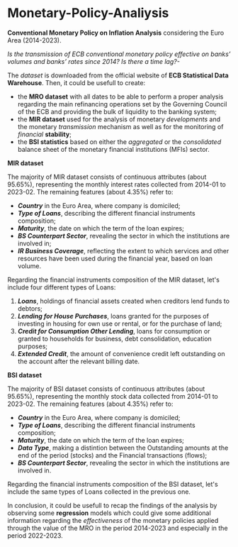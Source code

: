 # Monetary-Policy-Analiysis

**Conventional Monetary Policy on Inflation Analysis** considering the Euro Area (2014-2023).

*Is the transmission of ECB conventional monetary policy effective on banks’ volumes and banks’ rates since 2014? Is there a time lag?-*

The *dataset* is downloaded from the official website of **ECB Statistical Data Warehouse**. 
Then, it could be usefull to create:
* the **MRO dataset** with all dates to be able to perform a proper analysis regarding the main refinancing operations set by the Governing Council of the ECB and providing the bulk of liquidity to the banking system;
* the **MIR dataset** used for the analysis of monetary *developments* and the monetary *transmission* mechanism as well as for the monitoring of *financial* **stability**;
* the **BSI statistics** based on either the *aggregated* or the *consolidated* balance sheet of the monetary financial institutions (MFIs) sector.

**MIR dataset**

The majority of MIR dataset consists of continuous attributes (about 95.65%), representing the monthly interest rates collected from 2014-01 to 2023-02. The remaining features (about 4.35%) refer to:
*   ***Country*** in the Euro Area, where company is domiciled;
*   ***Type of Loans***, describing the different financial instruments composition; 
*   ***Maturity***, the date on which the term of the loan expires;
*   ***BS Counterpart Sector***, revealing the sector in which the institutions are involved in;
*   ***IR Business Coverage***, reflecting the extent to which services and other resources have been used during the financial year, based on loan volume.

Regarding the financial instruments composition of the MIR dataset, let's include four different types of Loans:
1.   ***Loans***, holdings of financial assets created when creditors lend funds to debtors;
2.   ***Lending for House Purchases***, loans granted for the purposes of investing in housing for own use or rental, or for the purchase of land;
3.   ***Credit for Consumption Other Lending***,  loans for consumption or granted to households for business, debt consolidation, education purposes;
4.   ***Extended Credit***, the amount of convenience credit left outstanding on the account after the relevant billing date.

**BSI dataset**

The majority of BSI dataset consists of continuous attributes (about 95.65%), representing the monthly stock data collected from 2014-01 to 2023-02. The remaining features (about 4.35%) refer to:
*   ***Country*** in the Euro Area, where company is domiciled;
*   ***Type of Loans***, describing the different financial instruments composition; 
*   ***Maturity***, the date on which the term of the loan expires;
*   ***Data Type***, making a distintion between the Outstanding amounts at the end of the period (stocks) and the Financial transactions (flows);
*   ***BS Counterpart Sector***, revealing the sector in which the institutions are involved in.

Regarding the financial instruments composition of the BSI dataset, let's include the same types of Loans collected in the previous one. 

In conclusion, it could be usefull to recap the findings of the analysis by observing some **regression** models which could give some additional information regarding the *effectiveness* of the monetary policies applied through the value of the MRO in the period 2014-2023 and especially in the period 2022-2023.
